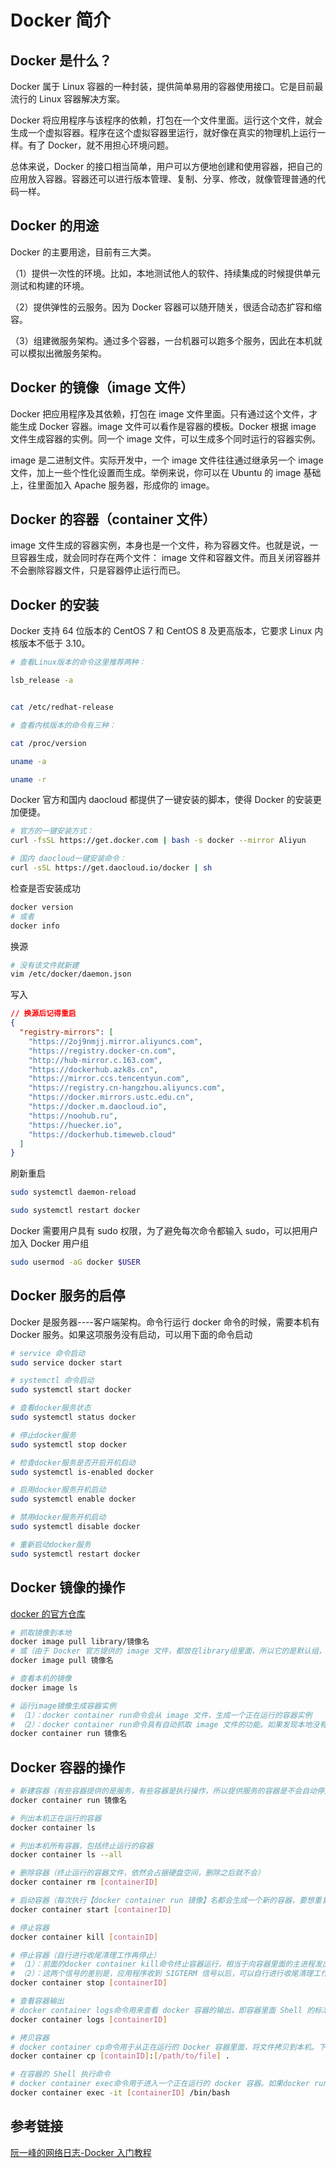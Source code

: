 # Docker 简介

## Docker 是什么？

Docker 属于 Linux 容器的一种封装，提供简单易用的容器使用接口。它是目前最流行的 Linux 容器解决方案。

Docker 将应用程序与该程序的依赖，打包在一个文件里面。运行这个文件，就会生成一个虚拟容器。程序在这个虚拟容器里运行，就好像在真实的物理机上运行一样。有了 Docker，就不用担心环境问题。

总体来说，Docker 的接口相当简单，用户可以方便地创建和使用容器，把自己的应用放入容器。容器还可以进行版本管理、复制、分享、修改，就像管理普通的代码一样。

## Docker 的用途

Docker 的主要用途，目前有三大类。

（1）提供一次性的环境。比如，本地测试他人的软件、持续集成的时候提供单元测试和构建的环境。

（2）提供弹性的云服务。因为 Docker 容器可以随开随关，很适合动态扩容和缩容。

（3）组建微服务架构。通过多个容器，一台机器可以跑多个服务，因此在本机就可以模拟出微服务架构。

## Docker 的镜像（image 文件）

Docker 把应用程序及其依赖，打包在 image 文件里面。只有通过这个文件，才能生成 Docker 容器。image 文件可以看作是容器的模板。Docker 根据 image 文件生成容器的实例。同一个 image 文件，可以生成多个同时运行的容器实例。

image 是二进制文件。实际开发中，一个 image 文件往往通过继承另一个 image 文件，加上一些个性化设置而生成。举例来说，你可以在 Ubuntu 的 image 基础上，往里面加入 Apache 服务器，形成你的 image。

## Docker 的容器（container 文件）

image 文件生成的容器实例，本身也是一个文件，称为容器文件。也就是说，一旦容器生成，就会同时存在两个文件： image 文件和容器文件。而且关闭容器并不会删除容器文件，只是容器停止运行而已。

## Docker 的安装

Docker 支持 64 位版本的 CentOS 7 和 CentOS 8 及更高版本，它要求 Linux 内核版本不低于 3.10。

```bash
# 查看Linux版本的命令这里推荐两种：

lsb_release -a


cat /etc/redhat-release
```

```bash
# 查看内核版本的命令有三种：

cat /proc/version

uname -a

uname -r
```

Docker 官方和国内 daocloud 都提供了一键安装的脚本，使得 Docker 的安装更加便捷。

```bash
# 官方的一键安装方式：
curl -fsSL https://get.docker.com | bash -s docker --mirror Aliyun

```

```bash
# 国内 daocloud一键安装命令：
curl -sSL https://get.daocloud.io/docker | sh
```

检查是否安装成功

```bash
docker version
# 或者
docker info
```

换源

```bash
# 没有该文件就新建
vim /etc/docker/daemon.json
```

写入

```json
// 换源后记得重启
{
  "registry-mirrors": [
    "https://2oj9nmjj.mirror.aliyuncs.com",
    "https://registry.docker-cn.com",
    "http://hub-mirror.c.163.com",
    "https://dockerhub.azk8s.cn",
    "https://mirror.ccs.tencentyun.com",
    "https://registry.cn-hangzhou.aliyuncs.com",
    "https://docker.mirrors.ustc.edu.cn",
    "https://docker.m.daocloud.io",
    "https://noohub.ru",
    "https://huecker.io",
    "https://dockerhub.timeweb.cloud"
  ]
}
```

刷新重启

```bash
sudo systemctl daemon-reload

sudo systemctl restart docker
```

Docker 需要用户具有 sudo 权限，为了避免每次命令都输入 sudo，可以把用户加入 Docker 用户组

```bash
sudo usermod -aG docker $USER
```

## Docker 服务的启停

Docker 是服务器----客户端架构。命令行运行 docker 命令的时候，需要本机有 Docker 服务。如果这项服务没有启动，可以用下面的命令启动

```bash
# service 命令启动
sudo service docker start

# systemctl 命令启动
sudo systemctl start docker

# 查看docker服务状态
sudo systemctl status docker

# 停止docker服务
sudo systemctl stop docker

# 检查docker服务是否开启开机启动
sudo systemctl is-enabled docker

# 启用docker服务开机启动
sudo systemctl enable docker

# 禁用docker服务开机启动
sudo systemctl disable docker

# 重新启动docker服务
sudo systemctl restart docker
```

## Docker 镜像的操作

[docker 的官方仓库](https://hub.docker.com/u/library)

```bash
# 抓取镜像到本地
docker image pull library/镜像名
# 或（由于 Docker 官方提供的 image 文件，都放在library组里面，所以它的是默认组，可以省略）
docker image pull 镜像名

# 查看本机的镜像
docker image ls

# 运行image镜像生成容器实例
# （1）：docker container run命令会从 image 文件，生成一个正在运行的容器实例
# （2）：docker container run命令具有自动抓取 image 文件的功能。如果发现本地没有指定的 image 文件，就会从仓库自动抓取。因此，前面的docker image pull命令并不是必需的步骤。
docker container run 镜像名
```

## Docker 容器的操作

```bash
# 新建容器（有些容器提供的是服务，有些容器是执行操作，所以提供服务的容器是不会自动停止的，一般需要手动停止，而执行操作的容器一般是执行完之后就自动停止）
docker container run 镜像名

# 列出本机正在运行的容器
docker container ls

# 列出本机所有容器，包括终止运行的容器
docker container ls --all

# 删除容器（终止运行的容器文件，依然会占据硬盘空间，删除之后就不会）
docker container rm [containerID]

# 启动容器（每次执行【docker container run 镜像】名都会生成一个新的容器，要想重复使用容器需要用下面命令）
docker container start [containerID]

# 停止容器
docker container kill [containID]

# 停止容器（自行进行收尾清理工作再停止）
# （1）：前面的docker container kill命令终止容器运行，相当于向容器里面的主进程发出 SIGKILL 信号。而docker container stop命令也是用来终止容器运行，相当于向容器里面的主进程发出 SIGTERM 信号，然后过一段时间再发出 SIGKILL 信号。
# （2）：这两个信号的差别是，应用程序收到 SIGTERM 信号以后，可以自行进行收尾清理工作，但也可以不理会这个信号。如果收到 SIGKILL 信号，就会强行立即终止，那些正在进行中的操作会全部丢失。
docker container stop [containerID]

# 查看容器输出
# docker container logs命令用来查看 docker 容器的输出，即容器里面 Shell 的标准输出。如果docker run命令运行容器的时候，没有使用-it参数，就要用这个命令查看输出。
docker container logs [containerID]

# 拷贝容器
# docker container cp命令用于从正在运行的 Docker 容器里面，将文件拷贝到本机。下面是拷贝到当前目录的写法。
docker container cp [containID]:[/path/to/file] .

# 在容器的 Shell 执行命令
# docker container exec命令用于进入一个正在运行的 docker 容器。如果docker run命令运行容器的时候，没有使用-it参数，就要用这个命令进入容器。一旦进入了容器，就可以在容器的 Shell 执行命令了。
docker container exec -it [containerID] /bin/bash
```

## 参考链接

[阮一峰的网络日志-Docker 入门教程](https://www.ruanyifeng.com/blog/2018/02/docker-tutorial.html)
